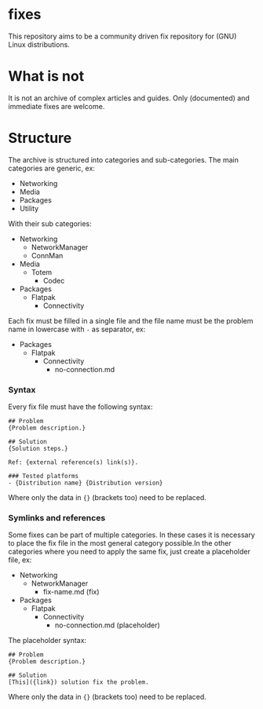# fixes
This repository aims to be a community driven fix repository for (GNU) Linux distributions.

# What is not
It is not an archive of complex articles and guides. Only (documented) and immediate fixes are welcome.

# Structure
The archive is structured into categories and sub-categories. The main categories are generic, ex:

- Networking
- Media
- Packages
- Utility

With their sub categories:

- Networking
  - NetworkManager
  - ConnMan
- Media
  - Totem
    - Codec
- Packages
  - Flatpak
    - Connectivity

Each fix must be filled in a single file and the file name must be the problem name in lowercase with `-` as separator, ex:

- Packages
  - Flatpak
    - Connectivity
      - no-connection.md

### Syntax
Every fix file must have the following syntax:

```
## Problem
{Problem description.}

## Solution
{Solution steps.}

Ref: {external reference(s) link(s)}.

### Tested platforms
- {Distribution name} {Distribution version}
```

Where only the data in `{}` (brackets too) need to be replaced.

### Symlinks and references
Some fixes can be part of multiple categories. In these cases it is necessary to place the fix file in the most general category possible.In the other categories where you need to apply the same fix, just create a placeholder file, ex:

- Networking
  - NetworkManager
    - fix-name.md (fix)
- Packages
  - Flatpak
    - Connectivity
      - no-connection.md (placeholder)

The placeholder syntax:

```
## Problem
{Problem description.}

## Solution
[This]({link}) solution fix the problem.
```

Where only the data in `{}` (brackets too) need to be replaced.
